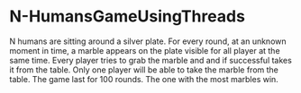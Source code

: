# N-HumansGameUsingThreads
N humans are sitting around a silver plate. For every round, at an unknown moment in time, a marble appears on the plate visible for all player at the same time. Every player tries to grab the marble and and if successful takes it from the table. Only one player will be able to take the marble from the table. The game last for 100 rounds. The one with the most marbles win.
